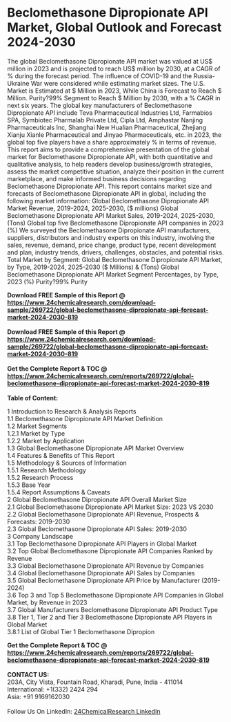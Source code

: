 <h1>Beclomethasone Dipropionate API Market, Global Outlook and Forecast 2024-2030</h1><p>The global Beclomethasone Dipropionate API market was valued at US$ million in 2023 and is projected to reach US$ million by 2030, at a CAGR of % during the forecast period. The influence of COVID-19 and the Russia-Ukraine War were considered while estimating market sizes.
The U.S. Market is Estimated at $ Million in 2023, While China is Forecast to Reach $ Million.
Purity?99% Segment to Reach $ Million by 2030, with a % CAGR in next six years.
The global key manufacturers of Beclomethasone Dipropionate API include Teva Pharmaceutical Industries Ltd, Farmabios SPA, Symbiotec Pharmalab Private Ltd, Cipla Ltd, Amphastar Nanjing Pharmaceuticals Inc, Shanghai New Hualian Pharmaceutical, Zhejiang Xianju Xianle Pharmaceutical and Jinyao Pharmaceuticals, etc. in 2023, the global top five players have a share approximately % in terms of revenue.
This report aims to provide a comprehensive presentation of the global market for Beclomethasone Dipropionate API, with both quantitative and qualitative analysis, to help readers develop business/growth strategies, assess the market competitive situation, analyze their position in the current marketplace, and make informed business decisions regarding Beclomethasone Dipropionate API. This report contains market size and forecasts of Beclomethasone Dipropionate API in global, including the following market information:
Global Beclomethasone Dipropionate API Market Revenue, 2019-2024, 2025-2030, ($ millions)
Global Beclomethasone Dipropionate API Market Sales, 2019-2024, 2025-2030, (Tons)
Global top five Beclomethasone Dipropionate API companies in 2023 (%)
We surveyed the Beclomethasone Dipropionate API manufacturers, suppliers, distributors and industry experts on this industry, involving the sales, revenue, demand, price change, product type, recent development and plan, industry trends, drivers, challenges, obstacles, and potential risks.
Total Market by Segment:
Global Beclomethasone Dipropionate API Market, by Type, 2019-2024, 2025-2030 ($ Millions) &amp; (Tons)
Global Beclomethasone Dipropionate API Market Segment Percentages, by Type, 2023 (%)
    Purity?99%
    Purity</p><div><b>Download FREE Sample of this Report @ 
            <a href="https://www.24chemicalresearch.com/download-sample/269722/global-beclomethasone-dipropionate-api-forecast-market-2024-2030-819">
            https://www.24chemicalresearch.com/download-sample/269722/global-beclomethasone-dipropionate-api-forecast-market-2024-2030-819</a></b></div><br><div><b>Download FREE Sample of this Report @ 
            <a href="https://www.24chemicalresearch.com/download-sample/269722/global-beclomethasone-dipropionate-api-forecast-market-2024-2030-819">
            https://www.24chemicalresearch.com/download-sample/269722/global-beclomethasone-dipropionate-api-forecast-market-2024-2030-819</a></b></div><br><div><b>Get the Complete Report & TOC @ 
            <a href="https://www.24chemicalresearch.com/reports/269722/global-beclomethasone-dipropionate-api-forecast-market-2024-2030-819">
            https://www.24chemicalresearch.com/reports/269722/global-beclomethasone-dipropionate-api-forecast-market-2024-2030-819</a></b></div><br>
            <b>Table of Content:</b><p>1 Introduction to Research & Analysis Reports<br />
    1.1 Beclomethasone Dipropionate API Market Definition<br />
    1.2 Market Segments<br />
        1.2.1 Market by Type<br />
        1.2.2 Market by Application<br />
    1.3 Global Beclomethasone Dipropionate API Market Overview<br />
    1.4 Features & Benefits of This Report<br />
    1.5 Methodology & Sources of Information<br />
        1.5.1 Research Methodology<br />
        1.5.2 Research Process<br />
        1.5.3 Base Year<br />
        1.5.4 Report Assumptions & Caveats<br />
2 Global Beclomethasone Dipropionate API Overall Market Size<br />
    2.1 Global Beclomethasone Dipropionate API Market Size: 2023 VS 2030<br />
    2.2 Global Beclomethasone Dipropionate API Revenue, Prospects & Forecasts: 2019-2030<br />
    2.3 Global Beclomethasone Dipropionate API Sales: 2019-2030<br />
3 Company Landscape<br />
    3.1 Top Beclomethasone Dipropionate API Players in Global Market<br />
    3.2 Top Global Beclomethasone Dipropionate API Companies Ranked by Revenue<br />
    3.3 Global Beclomethasone Dipropionate API Revenue by Companies<br />
    3.4 Global Beclomethasone Dipropionate API Sales by Companies<br />
    3.5 Global Beclomethasone Dipropionate API Price by Manufacturer (2019-2024)<br />
    3.6 Top 3 and Top 5 Beclomethasone Dipropionate API Companies in Global Market, by Revenue in 2023<br />
    3.7 Global Manufacturers Beclomethasone Dipropionate API Product Type<br />
    3.8 Tier 1, Tier 2 and Tier 3 Beclomethasone Dipropionate API Players in Global Market<br />
        3.8.1 List of Global Tier 1 Beclomethasone Dipropion</p><div><b>Get the Complete Report & TOC @ 
            <a href="https://www.24chemicalresearch.com/reports/269722/global-beclomethasone-dipropionate-api-forecast-market-2024-2030-819">
            https://www.24chemicalresearch.com/reports/269722/global-beclomethasone-dipropionate-api-forecast-market-2024-2030-819</a></b></div><br><b>CONTACT US:</b><br>
            203A, City Vista, Fountain Road, Kharadi, Pune, India - 411014<br>
            International: +1(332) 2424 294<br>
            Asia: +91 9169162030 <br><br>
            Follow Us On LinkedIn: <a href="https://www.linkedin.com/company/24chemicalresearch/">24ChemicalResearch LinkedIn</a>